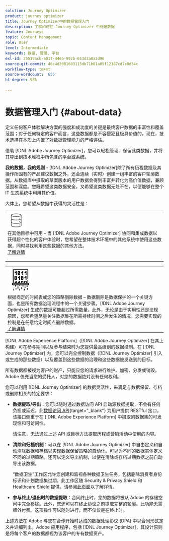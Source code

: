 ```yaml
---
solution: Journey Optimizer
product: journey optimizer
title: Journey Optimizer中的数据管理入门
description: 了解如何在 Journey Optimizer 中处理数据
feature: Journeys
topic: Content Management
role: User
level: Intermediate
keywords: 数据, 管理, 平台
exl-id: 25519acb-a017-446a-992b-653d3a8a3d96
source-git-commit: 46c4d3081603115db71b01a05f12187cd7e0d34c
workflow-type: tm+mt
source-wordcount: '655'
ht-degree: 98%

---
```


# 数据管理入门 {#about-data}

定义任何客户体验解决方案的强度和成功度的关键是最终客户数据的丰富性和覆盖范围；对于任何特定的客户而言，这些数据都是不容侵犯且极具价值的。现在，技术选择在本质上内置了对数据管理能力的严格评估。

借助 [!DNL Adobe Journey Optimizer]，您可以轻松管理、保留此类数据，并将其导出到技术堆栈中所包含的平台或系统。

**我的数据，我的规则** - [!DNL Adobe Journey Optimizer]除了所有历程数据及其操作所固有的产品建议数据之外，还会连续（实时）创建一组丰富的客户轮廓数据。从数据库中摄取的草案版本的用户数据会得到丰富并转化为高价值数据，兼顾范围和深度。您既希望这类数据安全，又希望这类数据无处不在，以便能够在整个 IT 生态系统中利用其价值。

大体上，您希望从数据中获得的灵活性是：


<table style="table-layout:fixed">
<tr style="border: 0;">
  <td>
    <div><img alt="目标" src="assets/do-not-localize/dest.png" /> 
    <br>在其他目标中可用 – 当 [!DNL Adobe Journey Optimizer] 协同和集成数据以获得超个性化的客户体验时，您希望在整体技术环境中的其他系统中使用这些数据，同时寻找利用这些数据的其他方法。
    <div>
     <a href="../integrations/ajo-integrations.md">了解详情</a></div>
    </div>
    <br>
  </td>
</tr>
</table>

<!--td>
    <div><img alt="retention" src="assets/do-not-localize/retention.png" />  
    <br>Retained for a stipulated duration – Industry or regional regulations (such as GDPR or CCPA) or internal data governance policies stipulate how long or how short a duration, data needs to be maintained or archived in Adobe Experience Platform Data Lake. <a href="../privacy/get-started-privacy.md">Learn more</a></div>
  </td>
</tr>
<tr style="border: 0;"-->
<table style="table-layout:fixed">
<tr style="border: 0;">
  <td>
    <div><img alt="策略" src="assets/do-not-localize/policy.png" /> 
    <br>根据商定的时间表或您的策略删除数据 – 数据删除是数据保护的一个关键方面，也是所有数据治理流程中的一个关键步骤。[!DNL Adobe Journey Optimizer] 生成的数据可能超过所需数量。此外，无论是由于实用性还是法规原因，您都希望尽量关注数据集在所需持续时间之后发生的情况。您需要实现的控制是在任意给定时间点删除数据。 
    </div>
      <div>
     <a href="../privacy/data-hygiene.md">了解详情</a></div>
    </div>
  </td>
</tr>
</table>

[!DNL Adobe Experience Platform]（[!DNL Adobe Journey Optimizer] 在其上构建）可在参与期间以及参与结束时为您提供最高级别的数据控制。在 [!DNL Journey Optimizer] 内，您可以完全控制数据（[!DNL Journey Optimizer] 引入或生成的那些数据）以及覆盖到这些数据的治理和这些数据被发送到的目标。

所有数据都被视为客户的财产，只能应您的请求进行维护、加密、分发或销毁。Adobe 仅充当您的受托人，对您的数据绝对没有任何权利。

您可以利用 [!DNL Journey Optimizer] 的数据灵活性，来满足与数据保留、存档或删除相关的特定要求：

* **数据提取/导出**：您可以随时通过数据访问 API 启动源数据提取，不会有任何负担或延迟。此[数据访问 API](https://experienceleague.adobe.com/zh-hans/docs/experience-platform/data-access/api){target="_blank"} 为用户提供 RESTful 接口，该接口侧重于在 [!DNL Adobe Experience Platform] 中摄取的数据集的可发现性和可访问性。<!--In the future (on roadmap), you can use file-based destinations to export and migrate log data from Adobe Journey Optimizer. -->

  请注意，无法通过上述 API 或目标方法提取历程或营销活动中使用的内容。

<!--
* **Profile Service Data Retention**: For Behavioral and Time series data appended to any Profile, you may choose to use Journey Optimizer's default setting of retaining this data for up to 91 days from the date of its addition to a Profile, or until an alternative time-period selected by the you. The time that Adobe keeps this data varies from contract to contract, and is outlined in an organization's data retention policy.

  Learn more about Experience Event expirations in [Adobe Experience Platform documentation](https://experienceleague.adobe.com/docs/experience-platform/profile/event-expirations.html){target="_blank"}.
-->

* **清除和归档机制**：可以在 [!DNL Adobe Journey Optimizer] 中自由定义和自动清除数据和存档以实现数据保留策略的自动化。可以为不同的数据实体定义不同的过期策略。还可以定义导出机制，以便在清除或存档过期数据之前自动导出该数据。

  “数据卫生”工作区允许您创建和监视各种数据卫生任务，包括删除消费者身份标识和计划数据集过期。此工作区随 Security &amp; Privacy Shield 和 Healthcare Shield 提供。请参阅[此页面](../privacy/data-hygiene.md)以了解详情。

<!--
* **Data Lake and Deletions**: Customer Data stored in the Data Lake can be retained by Journey Optimizer:
    
    * for 7 days to facilitate the onboarding of Customer Data into the Profile Services, after which it may be permanently deleted, or
    * until chosen to be deleted by you

-->

* **参与终止/退出时的数据提取**：合同终止时，您的数据将被从 Adobe 的存储空间中完全移除。此外，您还可以在终止协议之前提取完整的轮廓。此功能无需额外付费。这项操作可以随时进行，而不仅仅是在终止时。

上述方法在 Adobe 与您在合作开始时达成的数据处理协议 (DPA) 中以合同形式定义并详细列出。Adobe 应用程序，包括 [!DNL Journey Optimizer]，其设计原则是将每个客户的数据都视为该客户的专有数据资产。
